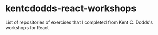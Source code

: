 # kentcdodds-react-workshops
List of repositories of exercises that I completed from Kent C. Dodds's workshops for React
